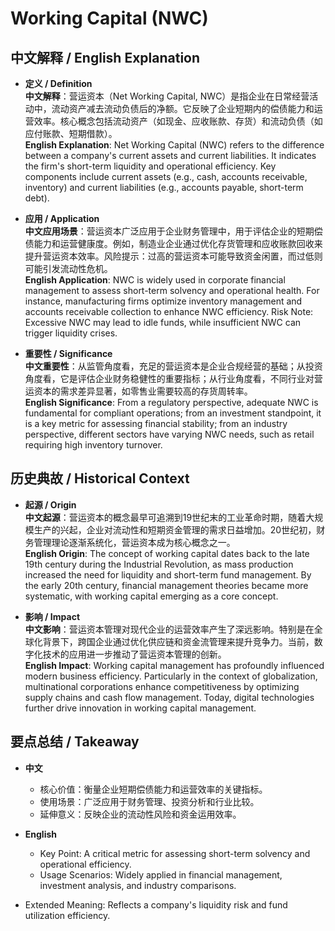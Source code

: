 # Working Capital (NWC)

## 中文解释 / English Explanation

* **定义 / Definition**  
  **中文解释**：营运资本（Net Working Capital, NWC）是指企业在日常经营活动中，流动资产减去流动负债后的净额。它反映了企业短期内的偿债能力和运营效率。核心概念包括流动资产（如现金、应收账款、存货）和流动负债（如应付账款、短期借款）。  
  **English Explanation**: Net Working Capital (NWC) refers to the difference between a company's current assets and current liabilities. It indicates the firm's short-term liquidity and operational efficiency. Key components include current assets (e.g., cash, accounts receivable, inventory) and current liabilities (e.g., accounts payable, short-term debt).

* **应用 / Application**  
  **中文应用场景**：营运资本广泛应用于企业财务管理中，用于评估企业的短期偿债能力和运营健康度。例如，制造业企业通过优化存货管理和应收账款回收来提升营运资本效率。风险提示：过高的营运资本可能导致资金闲置，而过低则可能引发流动性危机。  
  **English Application**: NWC is widely used in corporate financial management to assess short-term solvency and operational health. For instance, manufacturing firms optimize inventory management and accounts receivable collection to enhance NWC efficiency. Risk Note: Excessive NWC may lead to idle funds, while insufficient NWC can trigger liquidity crises.

* **重要性 / Significance**  
  **中文重要性**：从监管角度看，充足的营运资本是企业合规经营的基础；从投资角度看，它是评估企业财务稳健性的重要指标；从行业角度看，不同行业对营运资本的需求差异显著，如零售业需要较高的存货周转率。  
  **English Significance**: From a regulatory perspective, adequate NWC is fundamental for compliant operations; from an investment standpoint, it is a key metric for assessing financial stability; from an industry perspective, different sectors have varying NWC needs, such as retail requiring high inventory turnover.

## 历史典故 / Historical Context

* **起源 / Origin**  
  **中文起源**：营运资本的概念最早可追溯到19世纪末的工业革命时期，随着大规模生产的兴起，企业对流动性和短期资金管理的需求日益增加。20世纪初，财务管理理论逐渐系统化，营运资本成为核心概念之一。  
  **English Origin**: The concept of working capital dates back to the late 19th century during the Industrial Revolution, as mass production increased the need for liquidity and short-term fund management. By the early 20th century, financial management theories became more systematic, with working capital emerging as a core concept.

* **影响 / Impact**  
  **中文影响**：营运资本管理对现代企业的运营效率产生了深远影响。特别是在全球化背景下，跨国企业通过优化供应链和资金流管理来提升竞争力。当前，数字化技术的应用进一步推动了营运资本管理的创新。  
  **English Impact**: Working capital management has profoundly influenced modern business efficiency. Particularly in the context of globalization, multinational corporations enhance competitiveness by optimizing supply chains and cash flow management. Today, digital technologies further drive innovation in working capital management.

## 要点总结 / Takeaway

* **中文**  
  - 核心价值：衡量企业短期偿债能力和运营效率的关键指标。
  - 使用场景：广泛应用于财务管理、投资分析和行业比较。
  - 延伸意义：反映企业的流动性风险和资金运用效率。

* **English**  
  - Key Point: A critical metric for assessing short-term solvency and operational efficiency.
  - Usage Scenarios: Widely applied in financial management, investment analysis, and industry comparisons.
- Extended Meaning: Reflects a company's liquidity risk and fund utilization efficiency.
